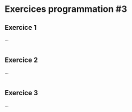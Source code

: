 # **Exercices programmation #3**

## Exercice 1

...
<br><br>


## Exercice 2

...
<br><br>


## Exercice 3

...